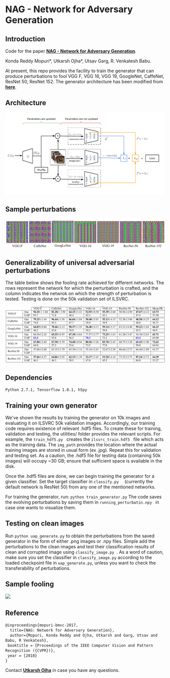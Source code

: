 # NAG - Network for Adversary Generation

## Introduction
Code for the paper **[NAG - Network for Adversary Generation](https://arxiv.org/abs/1712.03390)**. 

Konda Reddy Mopuri*, Utkarsh Ojha*, Utsav Garg, R. Venkatesh Babu.

At present, this repo provides the facility to train the generator that can produce perturbations to fool VGG F, VGG 16, VGG 19, GoogleNet, CaffeNet, ResNet 50, ResNet 152. The generator architecture has been modified from **[here](https://github.com/openai/improved-gan/tree/master/imagenet)**.

## Architecture
![](/extras/nag.png)

## Sample perturbations
![](/extras/pb_nag.png)

## Generalizability of universal adversarial perturbations
The table below shows the fooling rate achieved for different networks. The rows represent the network for which the perturbation is crafted, and the column indicates the netwrok on which the strength of perturbation is tested. Testing is done on the 50k validation set of ILSVRC.  

![](/extras/nag_table.png)




## Dependencies
```
Python 2.7.1, Tensorflow 1.0.1, h5py
```
## Training your own generator

We've shown the results by training the generator on 10k images and evaluating it on ILSVRC 50k validation images. Accordingly, our training code requires existence of relevant .hdf5 files. To create these for training, validation and testing, the utilities/ folder provides the relevant scripts. For example, the ```train_hdf5.py ``` creates the ```ilsvrc_train.hdf5 ``` file which acts as the training data. The ```img_path``` provides the location where the actual training images are stored in usual form (ex .jpg). Repeat this for validation and testing set. As a caution, the .hdf5 file for testing data (containing 50k images) will occupy ~30 GB; ensure that sufficient space is available in the disk.

Once the .hdf5 files are done, we can begin training the generator for a given classifier. Set the target classifier in ```classify.py  ``` (currently the default network is ResNet 50) from any one of the mentioned networks.

For training the generator, run:
``` python train_generator.py ```
The code saves the evolving perturbations by saving them in ```running_perturbatin.npy ``` in case one wants to visualize them.

## Testing on clean images

Run ``` python uap_generate.py ``` to obtain the perturbations from the saved generator in the form of either .png images or .npy files. Simple add the perturbations to the clean images and test their classification results of clean and corrupted image using ```classify_image.py ```. As a word of caution, make sure you set the classifier in ```classify_image.py``` according to the loaded checkpoint file in ```uap_generate.py```, unless you want to check the transferability of perturbations.

## Sample fooling

![](/extras/example.png)

## Reference
```
@inproceedings{mopuri-bmvc-2017,
  title={NAG: Network for Adversary Generation},
  author={Mopuri, Konda Reddy and Ojha, Utkarsh and Garg, Utsav and Babu, R Venkatesh},
 booktitle = {Proceedings of the IEEE Computer Vision and Pattern Recognition ({CVPR})},
 year = {2018}
}
```

Contact **[Utkarsh Ojha](https://utkarshojha.github.io/)** in case you have any questions.


